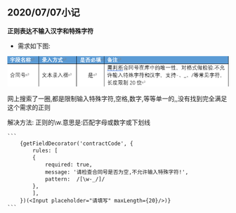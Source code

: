 ## 2020/07/07小记

**正则表达不输入汉字和特殊字符**

- 需求如下图:

![](/assets/w.png)

 网上搜索了一圈,都是限制输入特殊字符,空格,数字,等等单一的,,没有找到完全满足这个需求的正则

解决方法:
正则的\w.意思是:匹配字母或数字或下划线
  
    ```
        {getFieldDecorator('contractCode', {
            rules: [
            {
                required: true,
                message: '请检查合同号是否为空,不允许输入特殊字符!',
                pattern:  /[\w-_/]/
            },
            ],
        })(<Input placeholder="请填写" maxLength={20}/>)}
    ```
